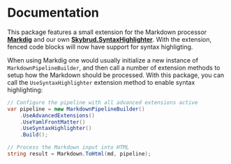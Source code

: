 # Documentation

This package features a small extension for the Markdown processor [**Markdig**](https://github.com/lunet-io/markdig) and our own [**Skybrud.SyntaxHighlighter**](Skybrud.SyntaxHighlighter). With the extension, fenced code blocks will now have support for syntax highligting.

When using Markdig one would usually initialize a new instance of `MarkdownPipelineBuilder`, and then call a number of extension methods to setup how the Markdown should be processed. With this package, you can call the `UseSyntaxHighlighter` extension method to enable syntax highlighting:

```csharp
// Configure the pipeline with all advanced extensions active
var pipeline = new MarkdownPipelineBuilder()
    .UseAdvancedExtensions()
    .UseYamlFrontMatter()
    .UseSyntaxHighlighter()
    .Build();

// Process the Markdown input into HTML
string result = Markdown.ToHtml(md, pipeline);

```